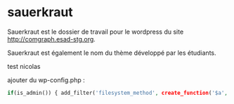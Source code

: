 sauerkraut
==========

Sauerkraut est le dossier de travail pour le wordpress du site http://comgraph.esad-stg.org.

Sauerkraut est également le nom du thème développé par les étudiants.

test nicolas



ajouter du wp-config.php :
```php
if(is_admin()) { add_filter('filesystem_method', create_function('$a', 'return "direct";' )); define( 'FS_CHMOD_DIR', 0751 );     }
```

